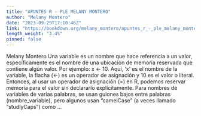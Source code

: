 ```yaml
---
title: "APUNTES R - PLE MELANY MONTERO"
author: "Melany Montero"
date: "2023-09-29T17:10:46Z"
link: "https://bookdown.org/melany_montero/apuntes_r_-_ple_melany_montero/"
length_weight: "3.4%"
pinned: false
---
```


Melany Montero Una variable es un nombre que hace referencia a un valor, específicamente es el nombre de una ubicación de memoria reservada que contiene algún valor. Por ejemplo: x <- 10. Aquí, ‘x’ es el nombre de la variable, la flacha (<-) es un operador de asignación y 10 es el valor o literal. Entonces, al usar un operador de asignación (=) en R, podemos reservar memoria para el valor sin declararlo explícitamente. Para nombres de variables de varias palabras, se usan guiones bajos entre palabras (nombre_variable), pero algunos usan “camelCase” (a veces llamado “studlyCaps”) como ...

